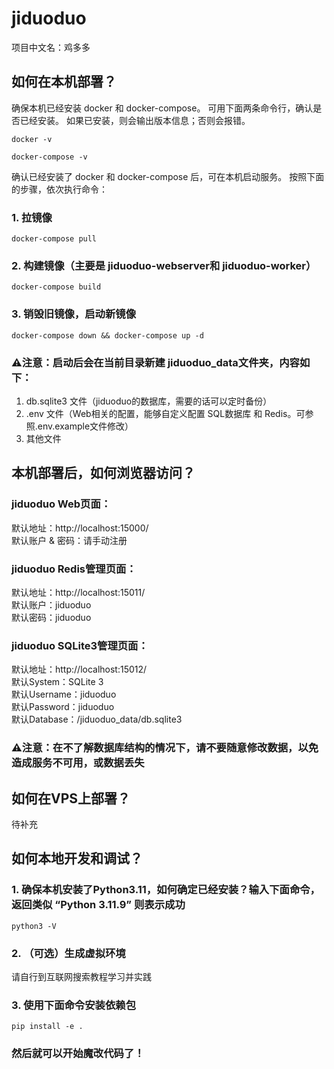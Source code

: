 # jiduoduo

项目中文名：鸡多多

## 如何在本机部署？

确保本机已经安装 docker 和 docker-compose。
可用下面两条命令行，确认是否已经安装。
如果已安装，则会输出版本信息；否则会报错。

    docker -v

    docker-compose -v

确认已经安装了 docker 和 docker-compose 后，可在本机启动服务。
按照下面的步骤，依次执行命令：

### 1. 拉镜像

    docker-compose pull 

### 2. 构建镜像（主要是 jiduoduo-webserver和 jiduoduo-worker）

    docker-compose build

### 3. 销毁旧镜像，启动新镜像

    docker-compose down && docker-compose up -d

### ⚠️注意：启动后会在当前目录新建 jiduoduo_data文件夹，内容如下：

1. db.sqlite3 文件（jiduoduo的数据库，需要的话可以定时备份）
2. .env 文件（Web相关的配置，能够自定义配置 SQL数据库 和 Redis。可参照.env.example文件修改）
3. 其他文件

## 本机部署后，如何浏览器访问？

### jiduoduo Web页面：

默认地址：http://localhost:15000/    
默认账户 & 密码：请手动注册

### jiduoduo Redis管理页面：

默认地址：http://localhost:15011/  
默认账户：jiduoduo  
默认密码：jiduoduo

### jiduoduo SQLite3管理页面：

默认地址：http://localhost:15012/  
默认System：SQLite 3  
默认Username：jiduoduo  
默认Password：jiduoduo  
默认Database：/jiduoduo_data/db.sqlite3

### ⚠️注意：在不了解数据库结构的情况下，请不要随意修改数据，以免造成服务不可用，或数据丢失

## 如何在VPS上部署？

待补充

## 如何本地开发和调试？

### 1. 确保本机安装了Python3.11，如何确定已经安装？输入下面命令，返回类似 “Python 3.11.9” 则表示成功

    python3 -V 

### 2. （可选）生成虚拟环境

请自行到互联网搜索教程学习并实践

### 3. 使用下面命令安装依赖包

    pip install -e .

### 然后就可以开始魔改代码了！

